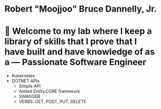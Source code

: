 # Robert "Moojjoo" Bruce Dannelly, Jr.

# 👋 Welcome to my lab where I keep a library of skills that I prove that I have built and have knowledge of as a — Passionate Software Engineer

- Kubernetes
- DOTNET APIs
    * Simple API
    * Added Entity.CORE framework
    * SWAGGER
    * VERBS: GET, POST, PUT, DELETE
